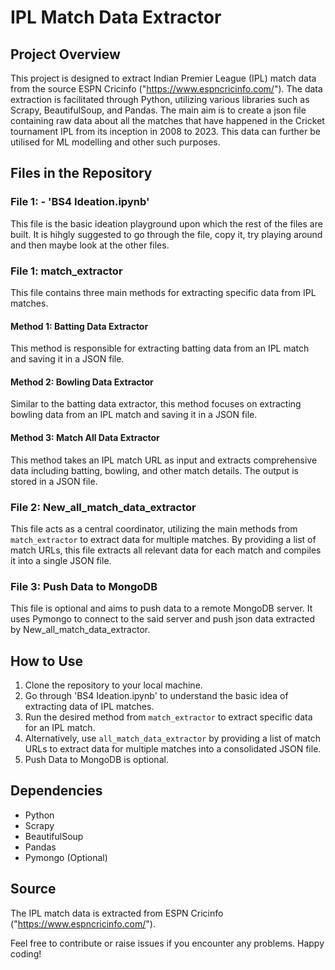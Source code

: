 # IPL Match Data Extractor

## Project Overview
This project is designed to extract Indian Premier League (IPL) match data from the source ESPN Cricinfo ("https://www.espncricinfo.com/"). The data extraction is facilitated through Python, utilizing various libraries such as Scrapy, BeautifulSoup, and Pandas.
The main aim is to create a json file containing raw data about all the matches that have happened in the Cricket tournament IPL from its inception in 2008 to 2023.
This data can further be utilised for ML modelling and other such purposes.

## Files in the Repository

### File 1: - 'BS4 Ideation.ipynb'
This file is the basic ideation playground upon which the rest of the files are built. It is hihgly suggested to go through the file, copy it, try playing around and then maybe look at the other files.

### File 1: match_extractor
This file contains three main methods for extracting specific data from IPL matches.

#### Method 1: Batting Data Extractor
This method is responsible for extracting batting data from an IPL match and saving it in a JSON file.

#### Method 2: Bowling Data Extractor
Similar to the batting data extractor, this method focuses on extracting bowling data from an IPL match and saving it in a JSON file.

#### Method 3: Match All Data Extractor
This method takes an IPL match URL as input and extracts comprehensive data including batting, bowling, and other match details. The output is stored in a JSON file.

### File 2: New_all_match_data_extractor
This file acts as a central coordinator, utilizing the main methods from `match_extractor` to extract data for multiple matches. By providing a list of match URLs, this file extracts all relevant data for each match and compiles it into a single JSON file.

### File 3: Push Data to MongoDB
This file is optional and aims to push data to a remote MongoDB server. It uses Pymongo to connect to the said server and push json data extracted by New_all_match_data_extractor.

## How to Use
1. Clone the repository to your local machine.
2. Go through 'BS4 Ideation.ipynb' to understand the basic idea of extracting data of IPL matches.
3. Run the desired method from `match_extractor` to extract specific data for an IPL match.
4. Alternatively, use `all_match_data_extractor` by providing a list of match URLs to extract data for multiple matches into a consolidated JSON file.
5. Push Data to MongoDB is optional.

## Dependencies
- Python
- Scrapy
- BeautifulSoup
- Pandas
- Pymongo (Optional)

## Source
The IPL match data is extracted from ESPN Cricinfo ("https://www.espncricinfo.com/").

Feel free to contribute or raise issues if you encounter any problems. Happy coding!
